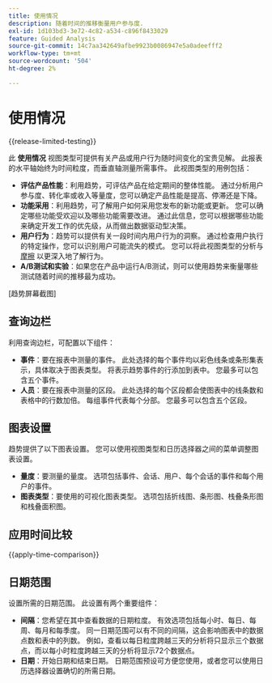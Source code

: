 ```yaml
---
title: 使用情况
description: 随着时间的推移衡量用户参与度.
exl-id: 1d103bd3-3e72-4c82-a534-c896f8433029
feature: Guided Analysis
source-git-commit: 14c7aa342649afbe9923b0086947e5a0adeefff2
workflow-type: tm+mt
source-wordcount: '504'
ht-degree: 2%

---
```


# 使用情况

{{release-limited-testing}}

此 **使用情况** 视图类型可提供有关产品或用户行为随时间变化的宝贵见解。 此报表的水平轴始终为时间粒度，而垂直轴测量所需事件。 此视图类型的用例包括：

* **评估产品性能**：利用趋势，可评估产品在给定期间的整体性能。 通过分析用户参与度、转化率或收入等量度，您可以确定产品性能是提高、停滞还是下降。
* **功能采用**：利用趋势，可了解用户如何采用您发布的新功能或更新。 您可以确定哪些功能受欢迎以及哪些功能需要改进。 通过此信息，您可以根据哪些功能来确定开发工作的优先级，从而做出数据驱动型决策。
* **用户行为**：趋势可以提供有关一段时间内用户行为的洞察。 通过检查用户执行的特定操作，您可以识别用户可能流失的模式。 您可以将此视图类型的分析与 [摩擦](friction.md) 以更深入地了解行为。
* **A/B测试和实验**：如果您在产品中运行A/B测试，则可以使用趋势来衡量哪些测试随着时间的推移最为成功。

[趋势屏幕截图]

## 查询边栏

利用查询边栏，可配置以下组件：

* **事件**：要在报表中测量的事件。 此处选择的每个事件均以彩色线条或条形集表示，具体取决于图表类型。 将表示趋势事件的行添加到表中。 您最多可以包含五个事件。
* **人员**：要在报表中测量的区段。 此处选择的每个区段都会使图表中的线条数和表格中的行数加倍。 每组事件代表每个分部。 您最多可以包含五个区段。

## 图表设置

趋势提供了以下图表设置。 您可以使用视图类型和日历选择器之间的菜单调整图表设置。

* **量度**：要测量的量度。 选项包括事件、会话、用户、每个会话的事件和每个用户的事件。
* **图表类型**：要使用的可视化图表类型。 选项包括折线图、条形图、栈叠条形图和栈叠面积图。

## 应用时间比较

{{apply-time-comparison}}

## 日期范围

设置所需的日期范围。 此设置有两个重要组件：

* **间隔**：您希望在其中查看数据的日期粒度。 有效选项包括每小时、每日、每周、每月和每季度。 同一日期范围可以有不同的间隔，这会影响图表中的数据点数和表中的列数。 例如，查看以每日粒度跨越三天的分析将只显示三个数据点，而以每小时粒度跨越三天的分析将显示72个数据点。
* **日期**：开始日期和结束日期。 日期范围预设可方便您使用，或者您可以使用日历选择器设置确切的所需日期。
